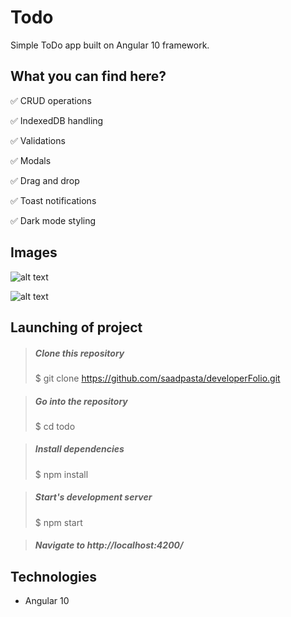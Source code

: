 
# Todo

Simple ToDo app built on Angular 10 framework.

## What you can find here?

:white_check_mark: CRUD operations

:white_check_mark: IndexedDB handling

:white_check_mark: Validations

:white_check_mark: Modals

:white_check_mark: Drag and drop

:white_check_mark: Toast notifications

:white_check_mark: Dark mode styling

## Images

![alt text](https://i.imgur.com/UeuN7cA.jpg)

![alt text](https://i.imgur.com/cr4olPD.jpg)

## Launching of project

> ##### Clone this repository
> $ git clone https://github.com/saadpasta/developerFolio.git

> ##### Go into the repository
> $ cd todo

> ##### Install dependencies
> $ npm install

> ##### Start's development server
> $ npm start

> ##### Navigate to http://localhost:4200/

## Technologies

 - Angular 10
